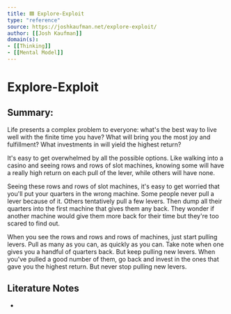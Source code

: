 ```yaml
---
title: 🟦 Explore-Exploit
type: "reference"
source: https://joshkaufman.net/explore-exploit/
author: [[Josh Kaufman]]
domain(s):
- [[Thinking]]
- [[Mental Model]]
---
```


# Explore-Exploit

## Summary:

Life presents a complex problem to everyone: what's the best way to live well with the finite time you have? What will bring you the most joy and fulfillment? What investments in will yield the highest return?

It's easy to get overwhelmed by all the possible options. Like walking into a casino and seeing rows and rows of slot machines, knowing some will have a really high return on each pull of the lever, while others will have none.

Seeing these rows and rows of slot machines, it's easy to get worried that you'll put your quarters in the wrong machine. Some people never pull a lever because of it. Others tentatively pull a few levers. Then dump all their quarters into the first machine that gives them any back. They wonder if another machine would give them more back for their time but they're too scared to find out.

When you see the rows and rows and rows of machines, just start pulling levers. Pull as many as you can, as quickly as you can. Take note when one gives you a handful of quarters back. But keep pulling new levers. When you've pulled a good number of them, go back and invest in the ones that gave you the highest return. But never stop pulling new levers.

## Literature Notes

- 
